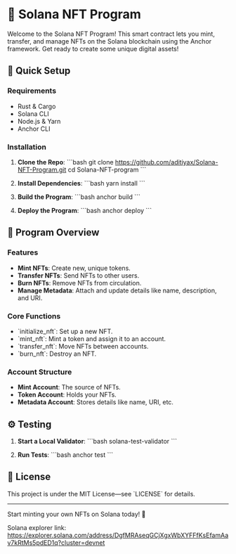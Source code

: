 
# 🎨 Solana NFT Program

Welcome to the Solana NFT Program! This smart contract lets you mint, transfer, and manage NFTs on the Solana blockchain using the Anchor framework. Get ready to create some unique digital assets!

## 🚀 Quick Setup

### Requirements

- Rust & Cargo
- Solana CLI
- Node.js & Yarn
- Anchor CLI

### Installation

1. **Clone the Repo**:
   \`\`\`bash
   git clone https://github.com/aditiyax/Solana-NFT-Program.git
   cd Solana-NFT-program
   \`\`\`

2. **Install Dependencies**:
   \`\`\`bash
   yarn install
   \`\`\`

3. **Build the Program**:
   \`\`\`bash
   anchor build
   \`\`\`

4. **Deploy the Program**:
   \`\`\`bash
   anchor deploy
   \`\`\`

## 📜 Program Overview

### Features

- **Mint NFTs**: Create new, unique tokens.
- **Transfer NFTs**: Send NFTs to other users.
- **Burn NFTs**: Remove NFTs from circulation.
- **Manage Metadata**: Attach and update details like name, description, and URI.

### Core Functions

- \`initialize_nft\`: Set up a new NFT.
- \`mint_nft\`: Mint a token and assign it to an account.
- \`transfer_nft\`: Move NFTs between accounts.
- \`burn_nft\`: Destroy an NFT.

### Account Structure

- **Mint Account**: The source of NFTs.
- **Token Account**: Holds your NFTs.
- **Metadata Account**: Stores details like name, URI, etc.

## ⚙️ Testing

1. **Start a Local Validator**:
   \`\`\`bash
   solana-test-validator
   \`\`\`

2. **Run Tests**:
   \`\`\`bash
   anchor test
   \`\`\`


## 📄 License

This project is under the MIT License—see \`LICENSE\` for details.


---

Start minting your own NFTs on Solana today! 🚀


Solana explorer link: https://explorer.solana.com/address/DgfMRAseqGCjXgxWbXYFFfKsEfamAav7kRtMs5pdED1q?cluster=devnet
